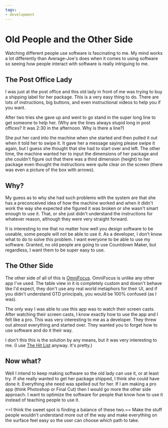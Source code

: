 ```yaml
---
tags:
- development
---
```


# Old People and the Other Side

Watching different people use software is fascinating to me. My mind works a lot differently than Average-Joe's does when it comes to using software so seeing how people interact with software is really intriguing to me.

## The Post Office Lady

I was just at the post office and this old lady in front of me was trying to buy a shipping label for her package. This is a very easy thing to do. There are lots of instructions, big buttons, and even instructional videos to help you if you want.

After two tries she gave up and went to go stand in the super long line to get someone to help her. (Why are the lines always stupid long in post offices? It was 2:30 in the afternoon. Why is there a line?)

She put her card into the machine when she started and then pulled it out when it told her to swipe it. It gave her a message saying please swipe it again, but I guess she thought that she had to start over and left. The other time, the machine wanted her to input the dimensions of her package and she couldn't figure out that there was a third dimension (height) to her package even thought the instructions were quite clear on the screen (there was even a picture of the box with arrows).

## Why?

My guess as to why she had such problems with the system are that she has a preconceived idea of how the machine worked and when it didn't work the way she expected she figured it was broken or she wasn't smart enough to use it. That, or she just didn't understand the instructions for whatever reason, although they were very straight forward.

It is interesting to me that no matter how well you design software to be useable, some people will not be able to use it. As a developer, I don't know what to do to solve this problem. I want everyone to be able to use my software. Granted, no old people are going to use Countdown Maker, but regardless, I want them to be super easy to use.

## The Other Side

The other side of all of this is [OmniFocus](http://www.omnigroup.com/applications/omnifocus). OmniFocus is unlike any other app I've used. The table view in it is completely custom and doesn't behave like I'd expect, they don't use any real world metaphors for their UI, and if you didn't understand GTD principals, you would be 100% confused (as I was).

The only way I was able to use this app was to watch their screen casts. After watching their screen casts, I know exactly how to use the app and I felt like a pro. This was very interesting to me as a developer. They threw out almost everything and started over. They wanted you to forget how to use software and do it their way.

I don't this this is the solution by any means, but it was very interesting to me. (I use [The Hit List](http://www.potionfactory.com/thehitlist/) anyway. It's pretty.)

## Now what?

Well I intend to keep making software so the old lady can use it, or at least try. If she really wanted to get her package shipped, I think she could have done it. Everything she need was spelled out for her. If I am making a pro app (think Photoshop or Final Cut) then I would go more the other side approach. I want to optimize the software for people that know how to use it instead of teaching people to use it.

==I think the sweet spot is finding a balance of these two.== Make the stuff people wouldn't understand more out of the way and make everything on the surface feel easy so the user can choose which path to take.
